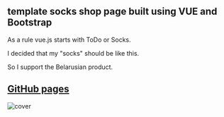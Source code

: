 ## template socks shop page built using VUE and Bootstrap
As a rule vue.js starts with ToDo or Socks.

I decided that my "socks" should be like this. 

So I support the Belarusian product.

## [GitHub pages](https://boriskrasko.github.io/socks)


![cover](https://boriskrasko.github.io/socks/img/cover.png)


